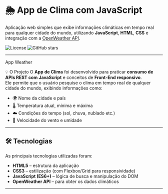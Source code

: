 # 🌦️ App de Clima com JavaScript

Aplicação web simples que exibe informações climáticas em tempo real para qualquer cidade do mundo, utilizando **JavaScript**, **HTML**, **CSS** e integração com a [OpenWeather API](https://openweathermap.org/api).

![License](https://img.shields.io/badge/license-MIT-blue)
![GitHub stars](https://img.shields.io/github/stars/aalucas/clima-app?style=social)

---

App Weather

💡 O Projeto
O **App de Clima** foi desenvolvido para praticar **consumo de APIs REST com JavaScript** e conceitos de **Front-End responsivo**.  
Ele permite que o usuário pesquise o clima em tempo real de qualquer cidade do mundo, exibindo informações como:

- 🌍 Nome da cidade e país  
- 🌡️ Temperatura atual, mínima e máxima  
- ☁️ Condições do tempo (sol, chuva, nublado etc.)  
- 💨 Velocidade do vento e umidade  

---

## 🛠 Tecnologias
As principais tecnologias utilizadas foram:

- **HTML5** – estrutura da aplicação  
- **CSS3** – estilização (com Flexbox/Grid para responsividade)  
- **JavaScript (ES6+)** – lógica de busca e manipulação do DOM  
- **OpenWeather API** – para obter os dados climáticos  

---
